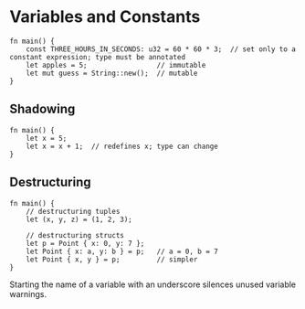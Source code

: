 # Variables and Constants

```rust,editable
fn main() {
    const THREE_HOURS_IN_SECONDS: u32 = 60 * 60 * 3;  // set only to a constant expression; type must be annotated
    let apples = 5;                 // immutable
    let mut guess = String::new();  // mutable
}
```

## Shadowing

```rust,editable
fn main() {
    let x = 5;
    let x = x + 1;  // redefines x; type can change
}
```

## Destructuring

```rust,editable,ignore
fn main() {
    // destructuring tuples
    let (x, y, z) = (1, 2, 3);

    // destructuring structs
    let p = Point { x: 0, y: 7 };
    let Point { x: a, y: b } = p;   // a = 0, b = 7
    let Point { x, y } = p;         // simpler
}
```

Starting the name of a variable with an underscore silences unused variable warnings.
